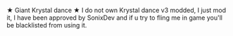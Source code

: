 ★ Giant Krystal dance ★ 
I do not own Krystal dance v3 modded, I just mod it, I have been approved by SonixDev and if u try to fling me in game you'll be blacklisted from using it.
